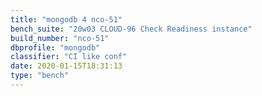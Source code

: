 ```yaml
---
title: "mongodb 4 nco-51"
bench_suite: "20w03 CLOUD-96 Check Readiness instance"
build_number: "nco-51"
dbprofile: "mongodb"
classifier: "CI like conf"
date: 2020-01-15T18:31:13
type: "bench"
---
```

